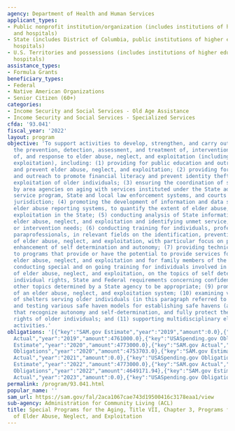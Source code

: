 ```yaml
---
agency: Department of Health and Human Services
applicant_types:
- Public nonprofit institution/organization (includes institutions of higher education
  and hospitals)
- State (includes District of Columbia, public institutions of higher education and
  hospitals)
- U.S. Territories and possessions (includes institutions of higher education and
  hospitals)
assistance_types:
- Formula Grants
beneficiary_types:
- Federal
- Native American Organizations
- Senior Citizen (60+)
categories:
- Income Security and Social Services - Old Age Assistance
- Income Security and Social Services - Specialized Services
cfda: '93.041'
fiscal_year: '2022'
layout: program
objective: 'To support activities to develop, strengthen, and carry out programs for
  the prevention, detection, assessment, and treatment of, intervention in, investigation
  of, and response to elder abuse, neglect, and exploitation (including financial
  exploitation), including: (1) providing for public education and outreach to identify
  and prevent elder abuse, neglect, and exploitation; (2) providing for public education
  and outreach to promote financial literacy and prevent identity theft and financial
  exploitation of older individuals; (3) ensuring the coordination of services provided
  by area agencies on aging with services instituted under the State adult protection
  service program, State and local law enforcement systems, and courts of competent
  jurisdiction; (4) promoting the development of information and data systems, including
  elder abuse reporting systems, to quantify the extent of elder abuse, neglect, and
  exploitation in the State; (5) conducting analysis of State information concerning
  elder abuse, neglect, and exploitation and identifying unmet service, enforcement,
  or intervention needs; (6) conducting training for individuals, professionals, and
  paraprofessionals, in relevant fields on the identification, prevention, and treatment
  of elder abuse, neglect, and exploitation, with particular focus on prevention and
  enhancement of self determination and autonomy; (7) providing technical assistance
  to programs that provide or have the potential to provide services for victims of
  elder abuse, neglect, and exploitation and for family members of the victims; (8)
  conducting special and on going training for individuals involved in serving victims
  of elder abuse, neglect, and exploitation, on the topics of self determination,
  individual rights, State and Federal requirements concerning confidentiality, and
  other topics determined by a State agency to be appropriate; (9) promoting the development
  of an elder abuse, neglect, and exploitation system; (10) examining various types
  of shelters serving older individuals (in this paragraph referred to as safe havens),
  and testing various safe haven models for establishing safe havens (at home or elsewhere),
  that recognize autonomy and self-determination, and fully protect the due process
  rights of older individuals; and (11) supporting multidisciplinary elder justice
  activities.'
obligations: '[{"key":"SAM.gov Estimate","year":"2019","amount":0.0},{"key":"SAM.gov
  Actual","year":"2019","amount":4761000.0},{"key":"USASpending.gov Obligations","year":"2019","amount":4740199.0},{"key":"SAM.gov
  Estimate","year":"2020","amount":4773000.0},{"key":"SAM.gov Actual","year":"2020","amount":4773000.0},{"key":"USASpending.gov
  Obligations","year":"2020","amount":4753703.0},{"key":"SAM.gov Estimate","year":"2021","amount":4773000.0},{"key":"SAM.gov
  Actual","year":"2021","amount":0.0},{"key":"USASpending.gov Obligations","year":"2021","amount":4638909.72},{"key":"SAM.gov
  Estimate","year":"2022","amount":4773000.0},{"key":"SAM.gov Actual","year":"2022","amount":0.0},{"key":"USASpending.gov
  Obligations","year":"2022","amount":4649171.94},{"key":"SAM.gov Estimate","year":"2023","amount":0.0},{"key":"SAM.gov
  Actual","year":"2023","amount":0.0},{"key":"USASpending.gov Obligations","year":"2023","amount":4250976.27}]'
permalink: /program/93.041.html
popular_name: ''
sam_url: https://sam.gov/fal/2aca1067cae743d19500416c3178eaa1/view
sub-agency: Administration for Community Living (ACL)
title: Special Programs for the Aging, Title VII, Chapter 3, Programs for Prevention
  of Elder Abuse, Neglect, and Exploitation
---
```

